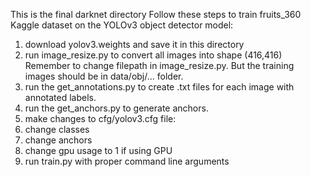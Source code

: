 This is the final darknet directory
Follow these steps to train fruits_360 Kaggle dataset on the YOLOv3 object detector model:
1. download yolov3.weights and save it in this directory
2. run image_resize.py to convert all images into shape (416,416)
  Remember to change filepath in image_resize.py. But the training images should be in data/obj/... folder.
3. run the get_annotations.py to create .txt files for each image with annotated labels.
4. run the get_anchors.py to generate anchors.
5. make changes to cfg/yolov3.cfg file:
  1. change classes
  2. change anchors
  3. change gpu usage to 1 if using GPU
6. run train.py with proper command line arguments
 
